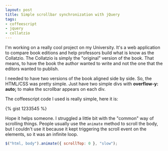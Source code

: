 ```yaml
---
layout: post
title: Simple scrollbar synchronization with jQuery
tags:
- coffeescript
- jquery
- collatzio
---
```

I'm working on a really cool project on my University. It's a web application
to compare book editions and help professors build what is know as the
Collatzio. The Collatzio is simply the "original" version of the book. That
means, to have the book the author wanted to write and not the one that the
editors wanted to publish.

I needed to have two versions of the book aligned side by side. So, the
HTML/CSS was pretty simple. Just have two simple divs with **overflow-y:
auto;** to make the scrollbar appears on each div.

The coffeescript code I used is really simple, here it is:

{% gist 1233545 %}

Hope it helps someone. I struggled a little bit with the "common" way of
scrolling things. People usually use the `animate` method to scroll the body,
but I couldn't use it because it kept triggering the scroll event on the
elements, so it was an infinite loop.

``` javascript
$("html, body").animate({ scrollTop: 0 }, "slow");
```

  
